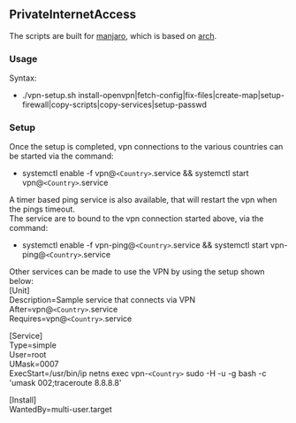 ## PrivateInternetAccess

The scripts are built for [manjaro](https://www.manjaro.org "Manjaro Linux Homepage"), which is based on [arch](https://www.archlinux.org "Arch Linux Homepage").

### Usage
Syntax:
  * ./vpn-setup.sh install-openvpn|fetch-config|fix-files|create-map|setup-firewall|copy-scripts|copy-services|setup-passwd

### Setup  
Once the setup is completed, vpn connections to the various countries can be started via the command:  
  * systemctl enable -f vpn@`<Country>`.service && systemctl start vpn@`<Country>`.service  
  
A timer based ping service is also available, that will restart the vpn when the pings timeout.  
The service are to bound to the vpn connection started above, via the command:  
  * systemctl enable -f vpn-ping@`<Country>`.service && systemctl start vpn-ping@`<Country>`.service  


Other services can be made to use the VPN by using the setup shown below:  
[Unit]  
Description=Sample service that connects via VPN  
After=vpn@`<Country>`.service  
Requires=vpn@`<Country>`.service  
  
[Service]  
Type=simple  
User=root  
UMask=0007  
ExecStart=/usr/bin/ip netns exec vpn-`<Country>` sudo -H -u <user> -g <group> bash -c 'umask 002;traceroute 8.8.8.8'  
  
[Install]  
WantedBy=multi-user.target  
